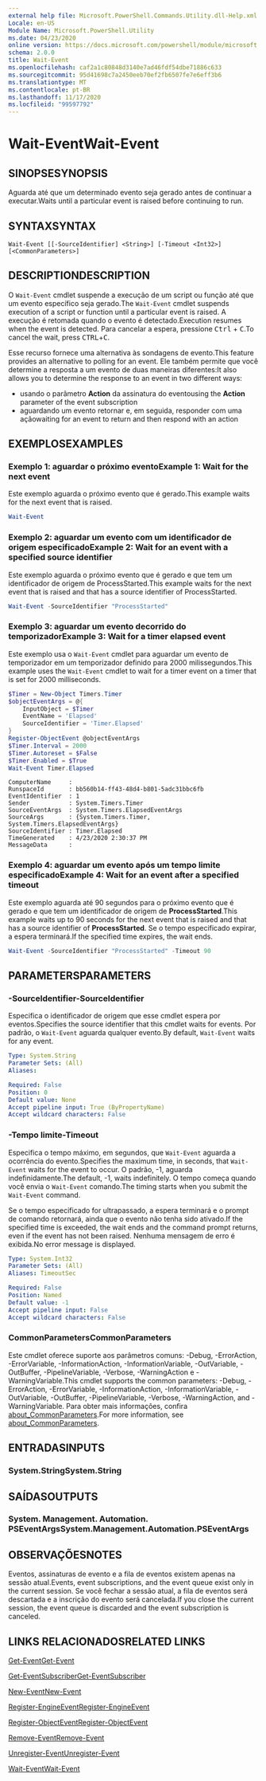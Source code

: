 ```yaml
---
external help file: Microsoft.PowerShell.Commands.Utility.dll-Help.xml
Locale: en-US
Module Name: Microsoft.PowerShell.Utility
ms.date: 04/23/2020
online version: https://docs.microsoft.com/powershell/module/microsoft.powershell.utility/wait-event?view=powershell-7.2&WT.mc_id=ps-gethelp
schema: 2.0.0
title: Wait-Event
ms.openlocfilehash: caf2a1c80848d3140e7ad46fdf54dbe71886c633
ms.sourcegitcommit: 95d41698c7a2450eeb70ef2fb6507fe7e6eff3b6
ms.translationtype: MT
ms.contentlocale: pt-BR
ms.lasthandoff: 11/17/2020
ms.locfileid: "99597792"
---
```

# <span data-ttu-id="21207-102">Wait-Event</span><span class="sxs-lookup"><span data-stu-id="21207-102">Wait-Event</span></span>

## <span data-ttu-id="21207-103">SINOPSE</span><span class="sxs-lookup"><span data-stu-id="21207-103">SYNOPSIS</span></span>
<span data-ttu-id="21207-104">Aguarda até que um determinado evento seja gerado antes de continuar a executar.</span><span class="sxs-lookup"><span data-stu-id="21207-104">Waits until a particular event is raised before continuing to run.</span></span>

## <span data-ttu-id="21207-105">SYNTAX</span><span class="sxs-lookup"><span data-stu-id="21207-105">SYNTAX</span></span>

```
Wait-Event [[-SourceIdentifier] <String>] [-Timeout <Int32>] [<CommonParameters>]
```

## <span data-ttu-id="21207-106">DESCRIPTION</span><span class="sxs-lookup"><span data-stu-id="21207-106">DESCRIPTION</span></span>

<span data-ttu-id="21207-107">O `Wait-Event` cmdlet suspende a execução de um script ou função até que um evento específico seja gerado.</span><span class="sxs-lookup"><span data-stu-id="21207-107">The `Wait-Event` cmdlet suspends execution of a script or function until a particular event is raised.</span></span> <span data-ttu-id="21207-108">A execução é retomada quando o evento é detectado.</span><span class="sxs-lookup"><span data-stu-id="21207-108">Execution resumes when the event is detected.</span></span> <span data-ttu-id="21207-109">Para cancelar a espera, pressione <kbd>Ctrl</kbd> + <kbd>C</kbd>.</span><span class="sxs-lookup"><span data-stu-id="21207-109">To cancel the wait, press <kbd>CTRL</kbd>+<kbd>C</kbd>.</span></span>

<span data-ttu-id="21207-110">Esse recurso fornece uma alternativa às sondagens de evento.</span><span class="sxs-lookup"><span data-stu-id="21207-110">This feature provides an alternative to polling for an event.</span></span> <span data-ttu-id="21207-111">Ele também permite que você determine a resposta a um evento de duas maneiras diferentes:</span><span class="sxs-lookup"><span data-stu-id="21207-111">It also allows you to determine the response to an event in two different ways:</span></span>

- <span data-ttu-id="21207-112">usando o parâmetro **Action** da assinatura do evento</span><span class="sxs-lookup"><span data-stu-id="21207-112">using the **Action** parameter of the event subscription</span></span>
- <span data-ttu-id="21207-113">aguardando um evento retornar e, em seguida, responder com uma ação</span><span class="sxs-lookup"><span data-stu-id="21207-113">waiting for an event to return and then respond with an action</span></span>

## <span data-ttu-id="21207-114">EXEMPLOS</span><span class="sxs-lookup"><span data-stu-id="21207-114">EXAMPLES</span></span>

### <span data-ttu-id="21207-115">Exemplo 1: aguardar o próximo evento</span><span class="sxs-lookup"><span data-stu-id="21207-115">Example 1: Wait for the next event</span></span>

<span data-ttu-id="21207-116">Este exemplo aguarda o próximo evento que é gerado.</span><span class="sxs-lookup"><span data-stu-id="21207-116">This example waits for the next event that is raised.</span></span>

```powershell
Wait-Event
```

### <span data-ttu-id="21207-117">Exemplo 2: aguardar um evento com um identificador de origem especificado</span><span class="sxs-lookup"><span data-stu-id="21207-117">Example 2: Wait for an event with a specified source identifier</span></span>

<span data-ttu-id="21207-118">Este exemplo aguarda o próximo evento que é gerado e que tem um identificador de origem de ProcessStarted.</span><span class="sxs-lookup"><span data-stu-id="21207-118">This example waits for the next event that is raised and that has a source identifier of ProcessStarted.</span></span>

```powershell
Wait-Event -SourceIdentifier "ProcessStarted"
```

### <span data-ttu-id="21207-119">Exemplo 3: aguardar um evento decorrido do temporizador</span><span class="sxs-lookup"><span data-stu-id="21207-119">Example 3: Wait for a timer elapsed event</span></span>

<span data-ttu-id="21207-120">Este exemplo usa o `Wait-Event` cmdlet para aguardar um evento de temporizador em um temporizador definido para 2000 milissegundos.</span><span class="sxs-lookup"><span data-stu-id="21207-120">This example uses the `Wait-Event` cmdlet to wait for a timer event on a timer that is set for 2000 milliseconds.</span></span>

```powershell
$Timer = New-Object Timers.Timer
$objectEventArgs = @{
    InputObject = $Timer
    EventName = 'Elapsed'
    SourceIdentifier = 'Timer.Elapsed'
}
Register-ObjectEvent @objectEventArgs
$Timer.Interval = 2000
$Timer.Autoreset = $False
$Timer.Enabled = $True
Wait-Event Timer.Elapsed
```

```Output
ComputerName     :
RunspaceId       : bb560b14-ff43-48d4-b801-5adc31bbc6fb
EventIdentifier  : 1
Sender           : System.Timers.Timer
SourceEventArgs  : System.Timers.ElapsedEventArgs
SourceArgs       : {System.Timers.Timer, System.Timers.ElapsedEventArgs}
SourceIdentifier : Timer.Elapsed
TimeGenerated    : 4/23/2020 2:30:37 PM
MessageData      :
```

### <span data-ttu-id="21207-121">Exemplo 4: aguardar um evento após um tempo limite especificado</span><span class="sxs-lookup"><span data-stu-id="21207-121">Example 4: Wait for an event after a specified timeout</span></span>

<span data-ttu-id="21207-122">Este exemplo aguarda até 90 segundos para o próximo evento que é gerado e que tem um identificador de origem de **ProcessStarted**.</span><span class="sxs-lookup"><span data-stu-id="21207-122">This example waits up to 90 seconds for the next event that is raised and that has a source identifier of **ProcessStarted**.</span></span> <span data-ttu-id="21207-123">Se o tempo especificado expirar, a espera terminará.</span><span class="sxs-lookup"><span data-stu-id="21207-123">If the specified time expires, the wait ends.</span></span>

```powershell
Wait-Event -SourceIdentifier "ProcessStarted" -Timeout 90
```

## <span data-ttu-id="21207-124">PARAMETERS</span><span class="sxs-lookup"><span data-stu-id="21207-124">PARAMETERS</span></span>

### <span data-ttu-id="21207-125">-SourceIdentifier</span><span class="sxs-lookup"><span data-stu-id="21207-125">-SourceIdentifier</span></span>

<span data-ttu-id="21207-126">Especifica o identificador de origem que esse cmdlet espera por eventos.</span><span class="sxs-lookup"><span data-stu-id="21207-126">Specifies the source identifier that this cmdlet waits for events.</span></span>
<span data-ttu-id="21207-127">Por padrão, o `Wait-Event` aguarda qualquer evento.</span><span class="sxs-lookup"><span data-stu-id="21207-127">By default, `Wait-Event` waits for any event.</span></span>

```yaml
Type: System.String
Parameter Sets: (All)
Aliases:

Required: False
Position: 0
Default value: None
Accept pipeline input: True (ByPropertyName)
Accept wildcard characters: False
```

### <span data-ttu-id="21207-128">-Tempo limite</span><span class="sxs-lookup"><span data-stu-id="21207-128">-Timeout</span></span>

<span data-ttu-id="21207-129">Especifica o tempo máximo, em segundos, que `Wait-Event` aguarda a ocorrência do evento.</span><span class="sxs-lookup"><span data-stu-id="21207-129">Specifies the maximum time, in seconds, that `Wait-Event` waits for the event to occur.</span></span> <span data-ttu-id="21207-130">O padrão, -1, aguarda indefinidamente.</span><span class="sxs-lookup"><span data-stu-id="21207-130">The default, -1, waits indefinitely.</span></span> <span data-ttu-id="21207-131">O tempo começa quando você envia o `Wait-Event` comando.</span><span class="sxs-lookup"><span data-stu-id="21207-131">The timing starts when you submit the `Wait-Event` command.</span></span>

<span data-ttu-id="21207-132">Se o tempo especificado for ultrapassado, a espera terminará e o prompt de comando retornará, ainda que o evento não tenha sido ativado.</span><span class="sxs-lookup"><span data-stu-id="21207-132">If the specified time is exceeded, the wait ends and the command prompt returns, even if the event has not been raised.</span></span> <span data-ttu-id="21207-133">Nenhuma mensagem de erro é exibida.</span><span class="sxs-lookup"><span data-stu-id="21207-133">No error message is displayed.</span></span>

```yaml
Type: System.Int32
Parameter Sets: (All)
Aliases: TimeoutSec

Required: False
Position: Named
Default value: -1
Accept pipeline input: False
Accept wildcard characters: False
```

### <span data-ttu-id="21207-134">CommonParameters</span><span class="sxs-lookup"><span data-stu-id="21207-134">CommonParameters</span></span>

<span data-ttu-id="21207-135">Este cmdlet oferece suporte aos parâmetros comuns: -Debug, -ErrorAction, -ErrorVariable, -InformationAction, -InformationVariable, -OutVariable, -OutBuffer, -PipelineVariable, -Verbose, -WarningAction e -WarningVariable.</span><span class="sxs-lookup"><span data-stu-id="21207-135">This cmdlet supports the common parameters: -Debug, -ErrorAction, -ErrorVariable, -InformationAction, -InformationVariable, -OutVariable, -OutBuffer, -PipelineVariable, -Verbose, -WarningAction, and -WarningVariable.</span></span> <span data-ttu-id="21207-136">Para obter mais informações, confira [about_CommonParameters](https://go.microsoft.com/fwlink/?LinkID=113216).</span><span class="sxs-lookup"><span data-stu-id="21207-136">For more information, see [about_CommonParameters](https://go.microsoft.com/fwlink/?LinkID=113216).</span></span>

## <span data-ttu-id="21207-137">ENTRADAS</span><span class="sxs-lookup"><span data-stu-id="21207-137">INPUTS</span></span>

### <span data-ttu-id="21207-138">System.String</span><span class="sxs-lookup"><span data-stu-id="21207-138">System.String</span></span>

## <span data-ttu-id="21207-139">SAÍDAS</span><span class="sxs-lookup"><span data-stu-id="21207-139">OUTPUTS</span></span>

### <span data-ttu-id="21207-140">System. Management. Automation. PSEventArgs</span><span class="sxs-lookup"><span data-stu-id="21207-140">System.Management.Automation.PSEventArgs</span></span>

## <span data-ttu-id="21207-141">OBSERVAÇÕES</span><span class="sxs-lookup"><span data-stu-id="21207-141">NOTES</span></span>

<span data-ttu-id="21207-142">Eventos, assinaturas de evento e a fila de eventos existem apenas na sessão atual.</span><span class="sxs-lookup"><span data-stu-id="21207-142">Events, event subscriptions, and the event queue exist only in the current session.</span></span> <span data-ttu-id="21207-143">Se você fechar a sessão atual, a fila de eventos será descartada e a inscrição do evento será cancelada.</span><span class="sxs-lookup"><span data-stu-id="21207-143">If you close the current session, the event queue is discarded and the event subscription is canceled.</span></span>

## <span data-ttu-id="21207-144">LINKS RELACIONADOS</span><span class="sxs-lookup"><span data-stu-id="21207-144">RELATED LINKS</span></span>

[<span data-ttu-id="21207-145">Get-Event</span><span class="sxs-lookup"><span data-stu-id="21207-145">Get-Event</span></span>](Get-Event.md)

[<span data-ttu-id="21207-146">Get-EventSubscriber</span><span class="sxs-lookup"><span data-stu-id="21207-146">Get-EventSubscriber</span></span>](Get-EventSubscriber.md)

[<span data-ttu-id="21207-147">New-Event</span><span class="sxs-lookup"><span data-stu-id="21207-147">New-Event</span></span>](New-Event.md)

[<span data-ttu-id="21207-148">Register-EngineEvent</span><span class="sxs-lookup"><span data-stu-id="21207-148">Register-EngineEvent</span></span>](Register-EngineEvent.md)

[<span data-ttu-id="21207-149">Register-ObjectEvent</span><span class="sxs-lookup"><span data-stu-id="21207-149">Register-ObjectEvent</span></span>](Register-ObjectEvent.md)

[<span data-ttu-id="21207-150">Remove-Event</span><span class="sxs-lookup"><span data-stu-id="21207-150">Remove-Event</span></span>](Remove-Event.md)

[<span data-ttu-id="21207-151">Unregister-Event</span><span class="sxs-lookup"><span data-stu-id="21207-151">Unregister-Event</span></span>](Unregister-Event.md)

[<span data-ttu-id="21207-152">Wait-Event</span><span class="sxs-lookup"><span data-stu-id="21207-152">Wait-Event</span></span>](Wait-Event.md)

